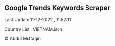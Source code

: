 

## Google Trends Keywords Scraper 
 
Last Update 11-12-2022 , 11:52:11

Country List :
VIETNAM.json



© Abdul Muttaqin 
